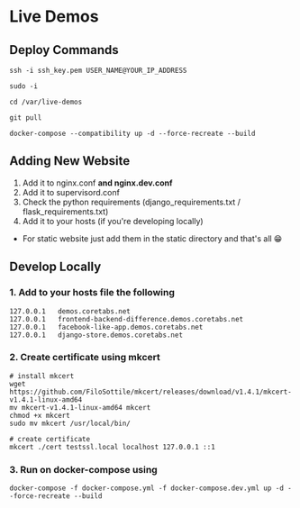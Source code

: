 # Live Demos

## Deploy Commands

```
ssh -i ssh_key.pem USER_NAME@YOUR_IP_ADDRESS

sudo -i

cd /var/live-demos

git pull

docker-compose --compatibility up -d --force-recreate --build
```

## Adding New Website

1. Add it to nginx.conf **and nginx.dev.conf**
2. Add it to supervisord.conf
3. Check the python requirements (django_requirements.txt / flask_requirements.txt)
4. Add it to your hosts (if you're developing locally)

* For static website just add them in the static directory and that's all 😁


## Develop Locally

### 1. Add to your hosts file the following

```
127.0.0.1	demos.coretabs.net
127.0.0.1	frontend-backend-difference.demos.coretabs.net
127.0.0.1	facebook-like-app.demos.coretabs.net
127.0.0.1   django-store.demos.coretabs.net
```

### 2. Create certificate using mkcert

```
# install mkcert
wget https://github.com/FiloSottile/mkcert/releases/download/v1.4.1/mkcert-v1.4.1-linux-amd64
mv mkcert-v1.4.1-linux-amd64 mkcert
chmod +x mkcert
sudo mv mkcert /usr/local/bin/

# create certificate
mkcert ./cert testssl.local localhost 127.0.0.1 ::1
```

### 3. Run on docker-compose using

```
docker-compose -f docker-compose.yml -f docker-compose.dev.yml up -d --force-recreate --build
```